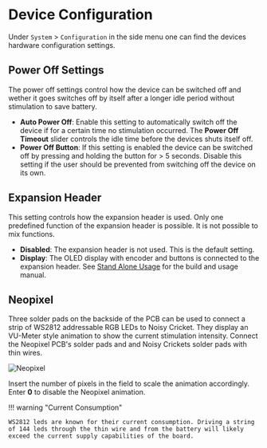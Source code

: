 # Device Configuration

Under `System` > `Configuration` in the side menu one can find the devices hardware configuration settings.

## Power Off Settings

The power off settings control how the device can be switched off and wether it goes switches off by itself after a longer idle period without stimulation to save battery.

- **Auto Power Off**: Enable this setting to automatically switch off the device if for a certain time no stimulation occurred. The **Power Off Timeout** slider controls the idle time before the devices shuts itself off.
- **Power Off Button**: If this setting is enabled the device can be switched off by pressing and holding the button for > 5 seconds. Disable this setting if the user should be prevented from switching off the device on its own.

## Expansion Header

This setting controls how the expansion header is used. Only one predefined function of the expansion header is possible. It is not possible to mix functions.

- **Disabled**: The expansion header is not used. This is the default setting.
- **Display**: The OLED display with encoder and buttons is connected to the expansion header. See [Stand Alone Usage](../customize-it/OLED.md) for the build and usage manual.

## Neopixel

Three solder pads on the backside of the PCB can be used to connect a strip of WS2812 addressable RGB LEDs to Noisy Cricket. They display an VU-Meter style animation to show the current stimulation intensity. Connect the Neopixel PCB's solder pads and and Noisy Crickets solder pads with thin wires.

![Neopixel](../media/Neopipxel.jpg)

Insert the number of pixels in the field to scale the animation accordingly. Enter **0** to disable the Neopixel animation.

!!! warning "Current Consumption"

    WS2812 leds are known for their current consumption. Driving a string of 144 leds through the thin wire and from the battery will likely exceed the current supply capabilities of the board.
